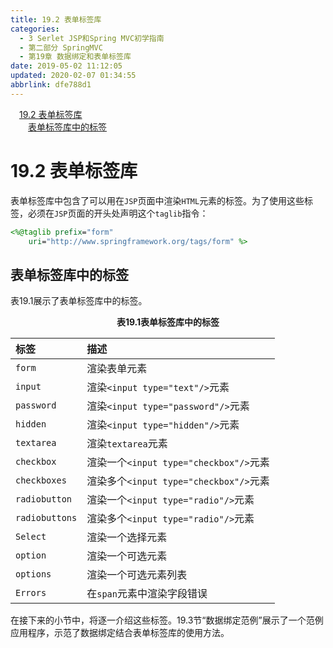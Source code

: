 ```yaml
---
title: 19.2 表单标签库
categories: 
  - 3 Serlet JSP和Spring MVC初学指南
  - 第二部分 SpringMVC
  - 第19章 数据绑定和表单标签库
date: 2019-05-02 11:12:05
updated: 2020-02-07 01:34:55
abbrlink: dfe788d1
---
```

<div id='my_toc'><a href="/JavaReadingNotes/dfe788d1/#19-2-表单标签库" class="header_1">19.2 表单标签库</a>&nbsp;<br><a href="/JavaReadingNotes/dfe788d1/#表单标签库中的标签" class="header_2">表单标签库中的标签</a>&nbsp;<br></div>
<style>.header_1{margin-left: 1em;}.header_2{margin-left: 2em;}.header_3{margin-left: 3em;}.header_4{margin-left: 4em;}.header_5{margin-left: 5em;}.header_6{margin-left: 6em;}</style>
<!--more-->
<script>if (navigator.platform.search('arm')==-1){document.getElementById('my_toc').style.display = 'none';}var e,p = document.getElementsByTagName('p');while (p.length>0) {e = p[0];e.parentElement.removeChild(e);}</script>

<!--end-->
# 19.2 表单标签库 #
表单标签库中包含了可以用在`JSP`页面中渲染`HTML`元素的标签。为了使用这些标签，必须在`JSP`页面的开头处声明这个`taglib`指令：
```jsp
<%@taglib prefix="form"
    uri="http://www.springframework.org/tags/form" %>
```
## 表单标签库中的标签 ##
表19.1展示了表单标签库中的标签。
<center><strong>表19.1表单标签库中的标签</strong></center>

|标签|描述|
|:---|:---|
|`form`|渲染表单元素|
|`input`|渲染`<input type="text"/>`元素|
|`password`|渲染`<input type="password"/>`元素|
|`hidden`|渲染`<input type="hidden"/>`元素|
|`textarea`|渲染`textarea`元素|
|`checkbox`|渲染一个`<input type="checkbox"/>`元素|
|`checkboxes`|渲染多个`<input type="checkbox"/>`元素|
|`radiobutton`|渲染一个`<input type="radio"/>`元素|
|`radiobuttons`|渲染多个`<input type="radio"/>`元素|
|`Select`|渲染一个选择元素|
|`option`|渲染一个可选元素|
|`options`|渲染一个可选元素列表|
|`Errors`|在`span`元素中渲染字段错误|
在接下来的小节中，将逐一介绍这些标签。19.3节“数据绑定范例”展示了一个范例应用程序，示范了数据绑定结合表单标签库的使用方法。

